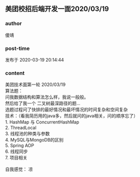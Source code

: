 ## 美团校招后端开发一面2020/03/19
### author 
傻靖
### post-time 

发布于  2020-03-19 20:14:44
### content 
<div class="post-topic-des nc-post-content">
 美团技术面第一轮 2020/03/19
 <br/>
 算法题：
 <br/>
 问我数据结构和算法怎么样，我说一般般。
 <br/>
 然后给了我一个 二叉树最深路径的题...
 <br/>
 选题过程问了快排的最好情况和最坏情况的时间复杂和空间复杂
 <br/>
 技术：（看我简历用的java多，然后就问的java相关，问的顺序忘了）
 <br/>
 1. HashMap 与 ConcurrentHashMap
 <br/>
 2. ThreadLocal
 <br/>
 3. 线程池的种类与参数
 <br/>
 4. MySQL与MongoDB的区别
 <br/>
 5. Spring AOP
 <br/>
 6. 线程同步
 <br/>
 7. 项目相关
 <br/>
 <br/>
 自我感觉： 凉
 <br/>
</div>
